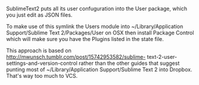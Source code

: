 SublimeText2 puts all its user confuguration into the User package, which you
just edit as JSON files.

To make use of this symlink the Users module into ~/Library/Application
Support/Sublime Text 2/Packages/User on OSX then install Package Control which
will make sure you have the Plugins listed in the state file.

This approach is based on http://mwunsch.tumblr.com/post/15742953582/sublime-
text-2-user-settings-and-version-control rather than the other guides that
suggest punting most of  ~/Library/Application Support/Sublime Text 2 into
Dropbox.  That's way too much to VCS.
